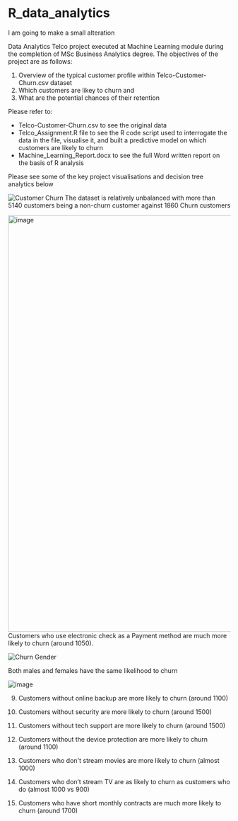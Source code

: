 # R_data_analytics

I am going to make a small alteration

Data Analytics Telco project executed at Machine Learning module during the completion of MSc Business Analytics degree. The objectives of the project are as follows:
1) Overview of the typical customer profile within Telco-Customer-Churn.csv dataset
2) Which customers are likey to churn and 
3) What are the potential chances of their retention

Please refer to:
- Telco-Customer-Churn.csv to see the original data
- Telco_Assignment.R file to see the R code script used to interrogate the data in the file, visualise it, and built a predictive model on which customers 
are likely to churn
- Machine_Learning_Report.docx to see the full Word written report on the basis of R analysis

Please see some of the key project visualisations and decision tree analytics below


![Customer Churn](https://user-images.githubusercontent.com/93555279/191345994-ec5a0e31-d922-44b7-b306-45252695afa3.png)
The dataset is relatively unbalanced with more than 5140 customers being a non-churn customer against 1860 Churn customers

<img width="941" alt="image" src="https://user-images.githubusercontent.com/93555279/191345197-ec743f4f-e3bd-4ce3-8007-c6d2e4a6909e.png">
Customers who use electronic check as a Payment method are much more likely to churn (around 1050). 

![Churn Gender](https://user-images.githubusercontent.com/93555279/191346972-04ca696f-660b-439e-bec9-b4f78349a5b3.png)

Both males and females have the same likelihood to churn



![image](https://user-images.githubusercontent.com/93555279/191347793-ded5fef7-08b1-43ae-9eb5-1a350c671e74.png)


9) Customers without online backup are more likely to churn (around 1100)

10) Customers without security are more likely to churn (around 1500) 


11) Customers without tech support are more likely to churn (around 1500) 

12) Customers without the device protection are more likely to churn (around 1100) 

13) Customers who don't stream movies are more likely to churn (almost 1000) 

14) Customers who don’t stream TV are as likely to churn as customers who do (almost 1000 vs 900) 

15) Customers who have short monthly contracts are much more likely to churn (around 1700) 

